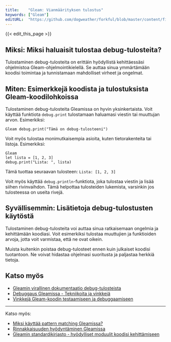 ```yaml
---
title:    "Gleam: Vianmäärityksen tulostus"
keywords: ["Gleam"]
editURL:  "https://github.com/dogweather/forkful/blob/master/content/fi/gleam/printing-debug-output.md"
---
```


{{< edit_this_page >}}

## Miksi: Miksi haluaisit tulostaa debug-tulosteita?

Tulostaminen debug-tulosteita on erittäin hyödyllistä kehittäessäsi ohjelmistoa Gleam-ohjelmointikielellä. Se auttaa sinua ymmärtämään koodisi toimintaa ja tunnistamaan mahdolliset virheet ja ongelmat.

## Miten: Esimerkkejä koodista ja tulostuksista Gleam-koodilohkoissa

Tulostaminen debug-tulosteita Gleamissa on hyvin yksinkertaista. Voit käyttää funktiota `debug.print` tulostamaan haluamasi viestin tai muuttujan arvon. Esimerkiksi:

```
Gleam debug.print("Tämä on debug-tulosteeni")
```

Voit myös tulostaa monimutkaisempia asioita, kuten tietorakenteita tai listoja. Esimerkiksi:

```
Gleam
let lista = [1, 2, 3]
debug.print("Lista: ", lista)
```

Tämä tuottaa seuraavan tulosteen: `Lista: [1, 2, 3]`

Voit myös käyttää `debug.println`-funktiota, joka tulostaa viestin ja lisää siihen rivinvaihdon. Tämä helpottaa tulosteiden lukemista, varsinkin jos tulosteessa on useita rivejä.

## Syvällisemmin: Lisätietoja debug-tulostusten käytöstä

Tulostaminen debug-tulosteita voi auttaa sinua ratkaisemaan ongelmia ja kehittämään koodiasi. Voit esimerkiksi tulostaa muuttujien ja funktioiden arvoja, jotta voit varmistaa, että ne ovat oikein.

Muista kuitenkin poistaa debug-tulosteet ennen kuin julkaiset koodisi tuotantoon. Ne voivat hidastaa ohjelmasi suoritusta ja paljastaa herkkiä tietoja.

## Katso myös

- [Gleamin virallinen dokumentaatio debug-tulosteista](https://gleam.run/api/debug.html)
- [Debuggaus Gleamissa - Tekniikoita ja vinkkejä](https://medium.com/@gleamlang/debugging-in-gleam-techniques-and-tips-c606d6d8837f)
- [Vinkkejä Gleam-koodin testaamiseen ja debuggaamiseen](https://www.grabduck.com/s/Wd6u9zIypMvxUMKoGQKM)

---

Katso myös:
- [Miksi käyttää pattern matching Gleamissa?](https://www.exampleblogi.fi/pattern-matching-gleamissa)
- [Rinnakkaisuuden hyödyntäminen Gleamissa](https://www.exampleblogi.fi/rinnakkaisuus-gleamissa)
- [Gleamin standardikirjasto - hyödylliset moduulit koodisi kehittämiseen](https://www.exampleblogi.fi/gleam-standardikirjasto)